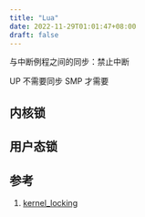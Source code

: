 ```yaml
---
title: "Lua"
date: 2022-11-29T01:01:47+08:00
draft: false
---
```



与中断例程之间的同步：禁止中断



UP 不需要同步
SMP 才需要



## 内核锁

## 用户态锁



## 参考
1. [kernel_locking](http://retis.sssup.it/luca/KernelProgramming/Slides/kernel_locking.pdf)